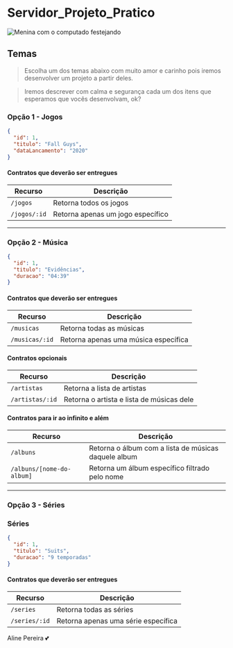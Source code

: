 # Servidor_Projeto_Pratico

<img src="https://cdn.pixabay.com/photo/2016/02/18/07/09/social-1206610_960_720.png" alt="Menina com o computado festejando" />



## Temas

>Escolha um dos temas abaixo com muito amor e 
>carinho pois iremos desenvolver um projeto a 
>partir deles.

>Iremos descrever com calma e segurança cada 
>um dos itens que esperamos que vocês desenvolvam, ok?

### Opção 1 - Jogos

```json
{
  "id": 1,
  "titulo": "Fall Guys",
  "dataLancamento": "2020"
}
```

#### Contratos que deverão ser entregues

| Recurso      | Descrição                         |
| ------------ | --------------------------------- |
| `/jogos`     | Retorna todos os jogos            |
| `/jogos/:id` | Retorna apenas um jogo específico |

---

### Opção 2 - Música

```json
{
  "id": 1,
  "titulo": "Evidências",
  "duracao": "04:39"
}
```

#### Contratos que deverão ser entregues

| Recurso        | Descrição                            |
| -------------- | ------------------------------------ |
| `/musicas`     | Retorna todas as músicas             |
| `/musicas/:id` | Retorna apenas uma música específica |

#### Contratos opcionais

| Recurso         | Descrição                                 |
| --------------- | ----------------------------------------- |
| `/artistas`     | Retorna a lista de artistas               |
| `/artistas/:id` | Retorna o artista e lista de músicas dele |

#### Contratos para ir ao infinito e além

| Recurso                   | Descrição                                            |
| ------------------------- | ---------------------------------------------------- |
| `/albuns`                 | Retorna o álbum com a lista de músicas daquele album |
| `/albuns/[nome-do-album]` | Retorna um álbum específico filtrado pelo nome       |

---

### Opção 3 - Séries

### Séries

```json
{
  "id": 1,
  "titulo": "Suits",
  "duracao": "9 temporadas"
}
```

#### Contratos que deverão ser entregues

| Recurso       | Descrição                           |
| ------------- | ----------------------------------- |
| `/series`     | Retorna todas as séries             |
| `/series/:id` | Retorna apenas uma série específica |


Aline Pereira :two_hearts:
